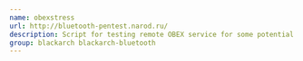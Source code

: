```yaml
---
name: obexstress
url: http://bluetooth-pentest.narod.ru/
description: Script for testing remote OBEX service for some potential vulnerabilities.
group: blackarch blackarch-bluetooth
---
```

